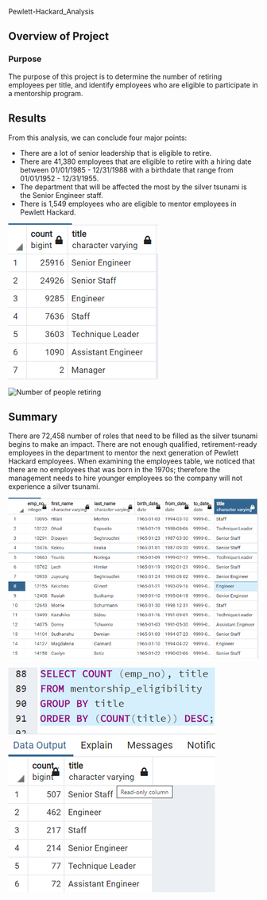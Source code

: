  Pewlett-Hackard_Analysis

## Overview of Project

### Purpose
The purpose of this project is to determine the number of retiring employees per title, and identify employees who are eligible to participate in a mentorship program.

## Results
From this analysis, we can conclude four major points:
* There are a lot of senior leadership that is eligible to retire.
* There are 41,380 employees that are eligible to retire with a hiring date between 01/01/1985 - 12/31/1988 with a birthdate that range from 01/01/1952 - 12/31/1955.
* The department that will be affected the most by the silver tsunami is the Senior Engineer staff.
* There is 1,549 employees who are eligible to mentor employees in Pewlett Hackard.
 
 ![retiring_titles](retiring_titles.png)
 
 ![Number of people retiring](Number_of_people_retiring.png)
 
 
## Summary
There are 72,458 number of roles that need to be filled as the silver tsunami begins to make an impact.
There are not enough qualified, retirement-ready employees in the department to mentor the next generation of Pewlett Hackard employees.
When examining the employees table, we noticed that there are no employees that was born in the 1970s; therefore the management needs to hire younger employees so the company will not experience a silver tsunami.

![mentorship_eligibility](mentorship_eligibility.png)

![Mentor_title](Mentor_title.png)

